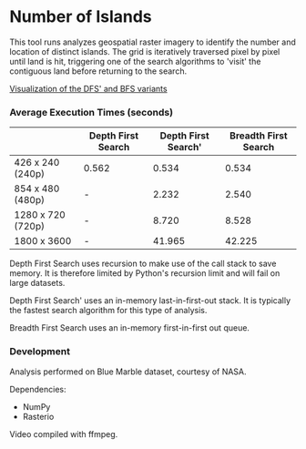 # Number of Islands

This tool runs analyzes geospatial raster imagery to identify the number and location of distinct islands. The grid is iteratively traversed pixel by pixel until land is hit, triggering one of the search algorithms to 'visit' the contiguous land before returning to the search.

[Visualization of the DFS' and BFS variants](https://youtu.be/kEoZuNdHLas)

### Average Execution Times (seconds)

|                   | Depth First Search | Depth First Search' | Breadth First Search |
|-------------------|--------------------|---------------------|----------------------|
| 426 x 240 (240p)  | 0.562              | 0.534               | 0.534                |
| 854 x 480 (480p)  | -                  | 2.232               | 2.540                |
| 1280 x 720 (720p) | -                  | 8.720               | 8.528                |
| 1800 x 3600       | -                  | 41.965               | 42.225               |

Depth First Search uses recursion to make use of the call stack to save memory. It is therefore limited by Python's recursion limit and will fail on large datasets.

Depth First Search' uses an in-memory last-in-first-out stack. It is typically the fastest search algorithm for this type of analysis.

Breadth First Search uses an in-memory first-in-first out queue.

### Development

Analysis performed on Blue Marble dataset, courtesy of NASA.

Dependencies: 
* NumPy
* Rasterio

Video compiled with ffmpeg.
